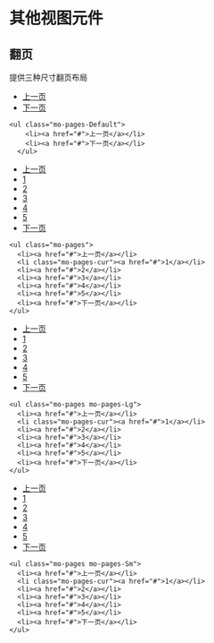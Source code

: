# 其他视图元件


## 翻页
提供三种尺寸翻页布局
<link rel="stylesheet" href="http://localhost:8080/src/definitions/view/other/pages.min.css">

<div class="example-prev">
        <a href="javascript:;" title="查看代码" class="example-prev-code"></a>
<ul class="mo-pages-Default">
    <li><a href="#">上一页</a></li>
    <li><a href="#">下一页</a></li>
  </ul>
</div>

```
<ul class="mo-pages-Default">
    <li><a href="#">上一页</a></li>
    <li><a href="#">下一页</a></li>
  </ul>
```
<div class="example-prev">
        <a href="javascript:;" title="查看代码" class="example-prev-code"></a>
<ul class="mo-pages">
    <li><a href="#">上一页</a></li>
    <li class="mo-pages-cur"><a href="#">1</a></li>
    <li><a href="#">2</a></li>
    <li><a href="#">3</a></li>
    <li><a href="#">4</a></li>
    <li><a href="#">5</a></li>
    <li><a href="#">下一页</a></li>
  </ul>
  </div>

  ```
  <ul class="mo-pages">
    <li><a href="#">上一页</a></li>
    <li class="mo-pages-cur"><a href="#">1</a></li>
    <li><a href="#">2</a></li>
    <li><a href="#">3</a></li>
    <li><a href="#">4</a></li>
    <li><a href="#">5</a></li>
    <li><a href="#">下一页</a></li>
  </ul>
  ```

<div class="example-prev">
        <a href="javascript:;" title="查看代码" class="example-prev-code"></a>
  <ul class="mo-pages mo-pages-Lg">
    <li><a href="#">上一页</a></li>
    <li class="mo-pages-cur"><a href="#">1</a></li>
    <li><a href="#">2</a></li>
    <li><a href="#">3</a></li>
    <li><a href="#">4</a></li>
    <li><a href="#">5</a></li>
    <li><a href="#">下一页</a></li>
  </ul>
  </div>

  ```
  <ul class="mo-pages mo-pages-Lg">
    <li><a href="#">上一页</a></li>
    <li class="mo-pages-cur"><a href="#">1</a></li>
    <li><a href="#">2</a></li>
    <li><a href="#">3</a></li>
    <li><a href="#">4</a></li>
    <li><a href="#">5</a></li>
    <li><a href="#">下一页</a></li>
  </ul>
  ```

<div class="example-prev">
        <a href="javascript:;" title="查看代码" class="example-prev-code"></a>
  <ul class="mo-pages mo-pages-Sm">
    <li><a href="#">上一页</a></li>
    <li class="mo-pages-cur"><a href="#">1</a></li>
    <li><a href="#">2</a></li>
    <li><a href="#">3</a></li>
    <li><a href="#">4</a></li>
    <li><a href="#">5</a></li>
    <li><a href="#">下一页</a></li>
  </ul>
  </div>

  ```
  <ul class="mo-pages mo-pages-Sm">
    <li><a href="#">上一页</a></li>
    <li class="mo-pages-cur"><a href="#">1</a></li>
    <li><a href="#">2</a></li>
    <li><a href="#">3</a></li>
    <li><a href="#">4</a></li>
    <li><a href="#">5</a></li>
    <li><a href="#">下一页</a></li>
  </ul>
  ```